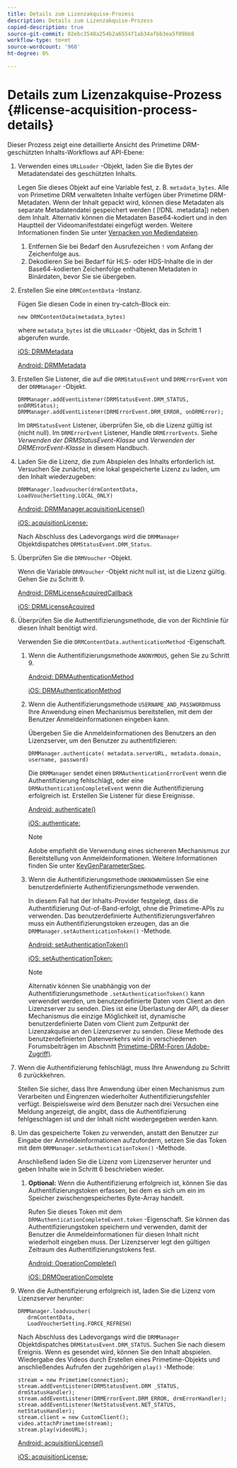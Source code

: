 ```yaml
---
title: Details zum Lizenzakquise-Prozess
description: Details zum Lizenzakquise-Prozess
copied-description: true
source-git-commit: 02ebc3548a254b2a6554f1ab34afbb3ea5f09bb8
workflow-type: tm+mt
source-wordcount: '968'
ht-degree: 0%

---
```


# Details zum Lizenzakquise-Prozess {#license-acquisition-process-details}

Dieser Prozess zeigt eine detaillierte Ansicht des Primetime DRM-geschützten Inhalts-Workflows auf API-Ebene:

1. Verwenden eines `URLLoader` -Objekt, laden Sie die Bytes der Metadatendatei des geschützten Inhalts.

   Legen Sie dieses Objekt auf eine Variable fest, z. B. `metadata_bytes`. Alle von Primetime DRM verwalteten Inhalte verfügen über Primetime DRM-Metadaten. Wenn der Inhalt gepackt wird, können diese Metadaten als separate Metadatendatei gespeichert werden ( [!DNL .metadata]) neben dem Inhalt. Alternativ können die Metadaten Base64-kodiert und in den Hauptteil der Videomanifestdatei eingefügt werden. Weitere Informationen finden Sie unter [Verpacken von Mediendateien](../protecting-content/packaging-media-overview/packaging-media-files.md).
   1. Entfernen Sie bei Bedarf den Ausrufezeichen `!` vom Anfang der Zeichenfolge aus.
   1. Dekodieren Sie bei Bedarf für HLS- oder HDS-Inhalte die in der Base64-kodierten Zeichenfolge enthaltenen Metadaten in Binärdaten, bevor Sie sie übergeben.
1. Erstellen Sie eine `DRMContentData` -Instanz.

   Fügen Sie diesen Code in einen try-catch-Block ein:

   ```
   new DRMContentData(metadata_bytes)
   ```

   where `metadata_bytes` ist die `URLLoader` -Objekt, das in Schritt 1 abgerufen wurde.

   [iOS: DRMMetadata](https://help.adobe.com/en_US/primetime/api/drm-apis/client/ios/interface_d_r_m_metadata.html)

   [Android: DRMMetadata](https://help.adobe.com/en_US/primetime/api/drm-apis/client/android/index.html)

1. Erstellen Sie Listener, die auf die `DRMStatusEvent` und `DRMErrorEvent` von der `DRMManager` -Objekt.

   ```
   DRMManager.addEventListener(DRMStatusEvent.DRM_STATUS, onDRMStatus); 
   DRMManager.addEventListener(DRMErrorEvent.DRM_ERROR, onDRMError);
   ```

   Im `DRMStatusEvent` Listener, überprüfen Sie, ob die Lizenz gültig ist (nicht null). Im `DRMErrorEvent` Listener, Handle `DRMErrorEvents`. Siehe *Verwenden der DRMStatusEvent-Klasse* und *Verwenden der DRMErrorEvent-Klasse* in diesem Handbuch.

1. Laden Sie die Lizenz, die zum Abspielen des Inhalts erforderlich ist.
Versuchen Sie zunächst, eine lokal gespeicherte Lizenz zu laden, um den Inhalt wiederzugeben:

   ```
   DRMManager.loadvoucher(drmContentData, LoadVoucherSetting.LOCAL_ONLY)
   ```

   [Android: DRMManager.acquisitionLicense()](https://help.adobe.com/en_US/primetime/api/drm-apis/client/android/com/adobe/ave/drm/DRMManager.html#acquireLicense(com.adobe.ave.drm.DRMMetadata,%20com.adobe.ave.drm.DRMAcquireLicenseSettings,%20com.adobe.ave.drm.DRMOperationErrorCallback,%20com.adobe.ave.drm.DRMLicenseAcquiredCallback))

   [iOS: acquisitionLicense:](https://help.adobe.com/en_US/primetime/api/drm-apis/client/ios/interface_d_r_m_manager.html#a52accb5ed5b49d6e5d91277d78279f1b)

   Nach Abschluss des Ladevorgangs wird die `DRMManager` Objektdispatches `DRMStatusEvent.DRM_Status`.

1. Überprüfen Sie die `DRMVoucher` -Objekt.


   Wenn die Variable `DRMVoucher` -Objekt nicht null ist, ist die Lizenz gültig. Gehen Sie zu Schritt 9.

   [Android: DRMLicenseAcquiredCallback](https://help.adobe.com/en_US/primetime/api/drm-apis/client/android/com/adobe/ave/drm/DRMLicenseAcquiredCallback.html)

   [iOS: DRMLicenseAcquired](https://help.adobe.com/en_US/primetime/api/drm-apis/client/ios/_d_r_m_interface_8h.html#afe5a9e3a003f312ee268d9b00927fa6d)
1. Überprüfen Sie die Authentifizierungsmethode, die von der Richtlinie für diesen Inhalt benötigt wird.

   Verwenden Sie die `DRMContentData.authenticationMethod` -Eigenschaft.
   1. Wenn die Authentifizierungsmethode `ANONYMOUS`, gehen Sie zu Schritt 9. 

      [Android: DRMAuthenticationMethod](https://help.adobe.com/en_US/primetime/api/drm-apis/client/android/index.html?com/adobe/ave/drm/DRMLicenseAcquiredCallback.html)

      [iOS: DRMAuthenticationMethod](https://help.adobe.com/en_US/primetime/api/drm-apis/client/ios/_d_r_m_interface_8h.html#a2003f29af93898b52a4123c2dd92c457)
   1. Wenn die Authentifizierungsmethode `USERNAME_AND_PASSWORD`muss Ihre Anwendung einen Mechanismus bereitstellen, mit dem der Benutzer Anmeldeinformationen eingeben kann.

      Übergeben Sie die Anmeldeinformationen des Benutzers an den Lizenzserver, um den Benutzer zu authentifizieren:

      ```
      DRMManager.authenticate( metadata.serverURL, metadata.domain, username, password)
      ```

      Die `DRMManager` sendet einen `DRMAuthenticationErrorEvent` wenn die Authentifizierung fehlschlägt, oder eine `DRMAuthenticationCompleteEvent` wenn die Authentifizierung erfolgreich ist. Erstellen Sie Listener für diese Ereignisse.

      [Android: authenticate()](https://help.adobe.com/en_US/primetime/api/drm-apis/client/android/com/adobe/ave/drm/DRMManager.html#authenticate(com.adobe.ave.drm.DRMMetadata,%20java.lang.String,%20java.lang.String,%20java.lang.String,%20java.lang.String,%20com.adobe.ave.drm.DRMOperationErrorCallback,%20com.adobe.ave.drm.DRMAuthenticationCompleteCallback))

      [iOS: authenticate:](https://help.adobe.com/en_US/primetime/api/drm-apis/client/ios/interface_d_r_m_manager.html#a169c1441f196a834094a8e0f5ecb4aca)

      >[!NOTE]
      >
      >Adobe empfiehlt die Verwendung eines sichereren Mechanismus zur Bereitstellung von Anmeldeinformationen. Weitere Informationen finden Sie unter [KeyGenParameterSpec](https://developer.android.com/reference/android/security/keystore/KeyGenParameterSpec.html).

   1. Wenn die Authentifizierungsmethode `UNKNOWN`müssen Sie eine benutzerdefinierte Authentifizierungsmethode verwenden.

      In diesem Fall hat der Inhalts-Provider festgelegt, dass die Authentifizierung Out-of-Band-erfolgt, ohne die Primetime-APIs zu verwenden. Das benutzerdefinierte Authentifizierungsverfahren muss ein Authentifizierungstoken erzeugen, das an die `DRMManager.setAuthenticationToken()` -Methode.

      [Android: setAuthenticationToken()](https://help.adobe.com/en_US/primetime/api/drm-apis/client/android/com/adobe/ave/drm/DRMManager.html#setAuthenticationToken(com.adobe.ave.drm.DRMMetadata,%20java.lang.String,%20byte[],%20com.adobe.ave.drm.DRMOperationErrorCallback,%20com.adobe.ave.drm.DRMOperationCompleteCallback))

      [iOS: setAuthenticationToken:](https://help.adobe.com/en_US/primetime/api/drm-apis/client/ios/interface_d_r_m_manager.html#a17884b5d9bcc5b0b39503f61140f9b09)

      >[!NOTE]
      >
      >Alternativ können Sie unabhängig von der Authentifizierungsmethode `.setAuthenticationToken()` kann verwendet werden, um benutzerdefinierte Daten vom Client an den Lizenzserver zu senden. Dies ist eine Überlastung der API, da dieser Mechanismus die einzige Möglichkeit ist, dynamische benutzerdefinierte Daten vom Client zum Zeitpunkt der Lizenzakquise an den Lizenzserver zu senden. Diese Methode des benutzerdefinierten Datenverkehrs wird in verschiedenen Forumsbeiträgen im Abschnitt [Primetime-DRM-Foren (Adobe-Zugriff)](https://forums.adobe.com/community/adobe_access).

1. Wenn die Authentifizierung fehlschlägt, muss Ihre Anwendung zu Schritt 6 zurückkehren.

   Stellen Sie sicher, dass Ihre Anwendung über einen Mechanismus zum Verarbeiten und Eingrenzen wiederholter Authentifizierungsfehler verfügt. Beispielsweise wird dem Benutzer nach drei Versuchen eine Meldung angezeigt, die angibt, dass die Authentifizierung fehlgeschlagen ist und der Inhalt nicht wiedergegeben werden kann.
1. Um das gespeicherte Token zu verwenden, anstatt den Benutzer zur Eingabe der Anmeldeinformationen aufzufordern, setzen Sie das Token mit dem `DRMManager.setAuthenticationToken()` -Methode.

   Anschließend laden Sie die Lizenz vom Lizenzserver herunter und geben Inhalte wie in Schritt 6 beschrieben wieder.
   1. **Optional:** Wenn die Authentifizierung erfolgreich ist, können Sie das Authentifizierungstoken erfassen, bei dem es sich um ein im Speicher zwischengespeichertes Byte-Array handelt.

      Rufen Sie dieses Token mit dem `DRMAuthenticationCompleteEvent.token` -Eigenschaft. Sie können das Authentifizierungstoken speichern und verwenden, damit der Benutzer die Anmeldeinformationen für diesen Inhalt nicht wiederholt eingeben muss. Der Lizenzserver legt den gültigen Zeitraum des Authentifizierungstokens fest.

      [Android: OperationComplete()](https://help.adobe.com/en_US/primetime/api/drm-apis/client/android/com/adobe/ave/drm/DRMOperationCompleteCallback.html)

      [iOS: DRMOperationComplete](https://help.adobe.com/en_US/primetime/api/drm-apis/client/ios/_d_r_m_interface_8h.html#a5f2392ec6661b51bf7b0df71cd514731)
1. Wenn die Authentifizierung erfolgreich ist, laden Sie die Lizenz vom Lizenzserver herunter:

   ```
   DRMManager.loadvoucher( 
      drmContentData, 
      LoadVoucherSetting.FORCE_REFRESH)
   ```

   Nach Abschluss des Ladevorgangs wird die `DRMManager` Objektdispatches `DRMStatusEvent.DRM_STATUS`. Suchen Sie nach diesem Ereignis. Wenn es gesendet wird, können Sie den Inhalt abspielen.  Wiedergabe des Videos durch Erstellen eines Primetime-Objekts und anschließendes Aufrufen der zugehörigen `play()` -Methode:

   ```
   stream = new Primetime(connection); 
   stream.addEventListener(DRMStatusEvent.DRM _STATUS, drmStatusHandler); 
   stream.addEventListener(DRMErrorEvent.DRM_ERROR, drmErrorHandler); 
   stream.addEventListener(NetStatusEvent.NET_STATUS, netStatusHandler); 
   stream.client = new CustomClient(); 
   video.attachPrimetime(stream); 
   stream.play(videoURL);
   ```

   [Android: acquisitionLicense()](https://help.adobe.com/en_US/primetime/api/drm-apis/client/android/com/adobe/ave/drm/DRMManager.html#acquireLicense(com.adobe.ave.drm.DRMMetadata,%20com.adobe.ave.drm.DRMAcquireLicenseSettings,%20com.adobe.ave.drm.DRMOperationErrorCallback,%20com.adobe.ave.drm.DRMLicenseAcquiredCallback))

   [iOS: acquisitionLicense:](https://help.adobe.com/en_US/primetime/api/drm-apis/client/ios/interface_d_r_m_manager.html#a52accb5ed5b49d6e5d91277d78279f1b)
